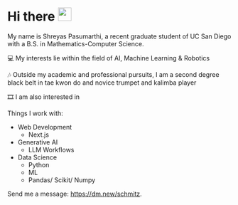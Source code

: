 # Hi there <img src="https://raw.githubusercontent.com/umenzi/umenzi/main/wave.gif" width="30px">

My name is Shreyas Pasumarthi, a recent graduate student of UC San Diego with a B.S. in Mathematics-Computer Science.

💻 My interests lie within the field of AI, Machine Learning & Robotics

🎶 Outside my academic and professional pursuits, I am a second degree black belt in tae kwon do and novice trumpet and kalimba player

🎞️ I am also interested in 

Things I work with:
* Web Development
  - Next.js
* Generative AI
  - LLM Workflows
* Data Science
  - Python
  - ML
  - Pandas/ Scikit/ Numpy
 
Send me a message: https://dm.new/schmitz.

<!--
**ShreyasPasumarthi/ShreyasPasumarthi** is a ✨ _special_ ✨ repository because its `README.md` (this file) appears on your GitHub profile.

Here are some ideas to get you started:

- 🔭 I’m currently working on ...1
- 🌱 I’m currently learning ...
- 👯 I’m looking to collaborate on ...
- 🤔 I’m looking for help with ...
- 💬 Ask me about ...
- 📫 How to reach me: ...
- 😄 Pronouns: ...
- ⚡ Fun fact: ...
-->

